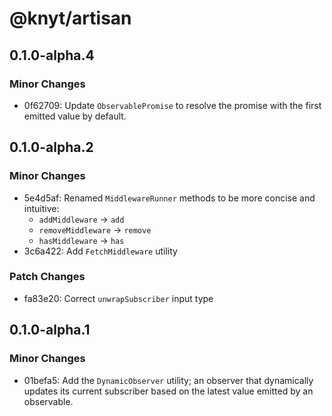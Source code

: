 # @knyt/artisan

## 0.1.0-alpha.4

### Minor Changes

- 0f62709: Update `ObservablePromise` to resolve the promise with the first emitted value by default.

## 0.1.0-alpha.2

### Minor Changes

- 5e4d5af: Renamed `MiddlewareRunner` methods to be more concise and intuitive:
  - `addMiddleware` -> `add`
  - `removeMiddleware` -> `remove`
  - `hasMiddleware` -> `has`
- 3c6a422: Add `FetchMiddleware` utility

### Patch Changes

- fa83e20: Correct `unwrapSubscriber` input type

## 0.1.0-alpha.1

### Minor Changes

- 01befa5: Add the `DynamicObserver` utility; an observer that dynamically updates its current subscriber based on the latest value emitted by an observable.
